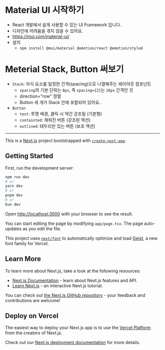 # Material UI 시작하기

- React 개발에서 쉽게 사용할 수 있는 UI Framework 입니다.
- 디자인에 어려움을 겪지 않을 수 있어요.
- https://mui.com/material-ui/
- 설치
  - `npm install @mui/material @emotion/react @emotion/styled`

# Meterial Stack, Button 써보기
- `Stack`: 자식 요소를 일정한 간격(spacing)으로 나열해주는 레이아웃 컴포넌트
  - `spacing`의 기본 단위는 `8px`, 즉 `spacing={2}`는 `16px` 간격인 것
  - direction="row" 정렬
  - Button 세 개가 Stack 안에 포함되어 있어요..
- `Button`
  - `text`: 투명 배경, 클릭 시 약간 강조됨 (기본형)
  - `containted`: 채워진 버튼 (강조된 액션)
  - `outlined`: 테두리만 있는 버튼 (보조 액션)

---

This is a [Next.js](https://nextjs.org) project bootstrapped with [`create-next-app`](https://nextjs.org/docs/app/api-reference/cli/create-next-app).

## Getting Started

First, run the development server:

```bash
npm run dev
# or
yarn dev
# or
pnpm dev
# or
bun dev
```

Open [http://localhost:3000](http://localhost:3000) with your browser to see the result.

You can start editing the page by modifying `app/page.tsx`. The page auto-updates as you edit the file.

This project uses [`next/font`](https://nextjs.org/docs/app/building-your-application/optimizing/fonts) to automatically optimize and load [Geist](https://vercel.com/font), a new font family for Vercel.

## Learn More

To learn more about Next.js, take a look at the following resources:

- [Next.js Documentation](https://nextjs.org/docs) - learn about Next.js features and API.
- [Learn Next.js](https://nextjs.org/learn) - an interactive Next.js tutorial.

You can check out [the Next.js GitHub repository](https://github.com/vercel/next.js) - your feedback and contributions are welcome!

## Deploy on Vercel

The easiest way to deploy your Next.js app is to use the [Vercel Platform](https://vercel.com/new?utm_medium=default-template&filter=next.js&utm_source=create-next-app&utm_campaign=create-next-app-readme) from the creators of Next.js.

Check out our [Next.js deployment documentation](https://nextjs.org/docs/app/building-your-application/deploying) for more details.

